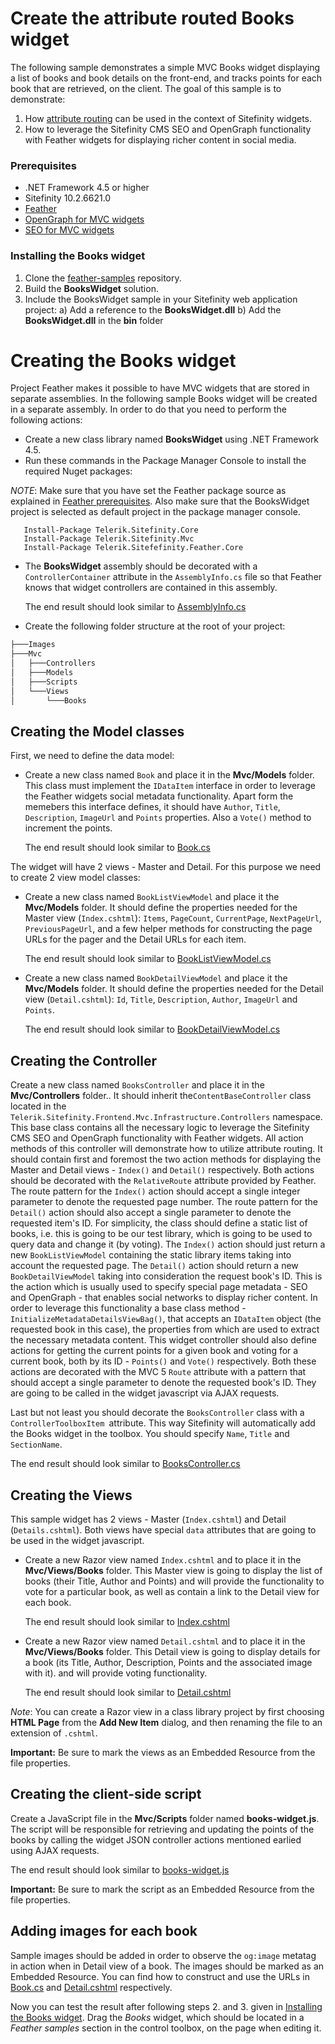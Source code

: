 # Create the attribute routed Books widget

The following sample demonstrates a simple MVC Books widget displaying a list of books and book details on the front-end, and tracks points for each book that are retrieved, on the client.
The goal of this sample is to demonstrate:
1. How [attribute routing](http://blogs.msdn.com/b/webdev/archive/2013/10/17/attribute-routing-in-asp-net-mvc-5.aspx) can be used in the context of Sitefinity widgets.
2. How to leverage the Sitefinity CMS SEO and OpenGraph functionality with Feather widgets for displaying richer content in social media.

###  Prerequisites
- .NET Framework 4.5 or higher
- Sitefinity 10.2.6621.0
- [Feather](https://github.com/Sitefinity/feather/wiki/Getting-Started)
- [OpenGraph for MVC widgets](https://docs.sitefinity.com/open-graph-settings)
- [SEO for MVC widgets](https://docs.sitefinity.com/seo-automatic-generation-of-metadata-for-mvc-widgets)

### Installing the Books widget
1. Clone the [feather-samples](https://github.com/Sitefinity/feather-samples) repository.
2. Build the **BooksWidget** solution. 
3. Include the BooksWidget sample in your Sitefinity web application project:
   a) Add a reference to the **BooksWidget.dll**
   b) Add the **BooksWidget.dll** in the **bin** folder

# Creating the Books widget
Project Feather makes it possible to have MVC widgets that are stored in separate assemblies. In the following sample Books widget will be created in a separate assembly. In order to do that you need to perform the following actions:
* Create a new class library named **BooksWidget** using .NET Framework 4.5.
* Run these commands in the Package Manager Console to install the required Nuget packages:

*NOTE*: Make sure that you have set the Feather package source as explained in [Feather prerequisites](https://github.com/Sitefinity/feather/wiki/Getting-Started#prerequisites). Also 
make sure that the BooksWidget project is selected as default project in the package manager console.

```
   Install-Package Telerik.Sitefinity.Core
   Install-Package Telerik.Sitefinity.Mvc
   Install-Package Telerik.Sitefefinity.Feather.Core
```

* The **BooksWidget** assembly should be decorated with a `ControllerContainer` attribute in the `AssemblyInfo.cs` file so that Feather knows that widget controllers are contained in this assembly.

    The end result should look similar to [AssemblyInfo.cs](https://github.com/Sitefinity/feather-samples/tree/master/AttributeRouting/BooksWidget/Properties/AssemblyInfo.cs)

* Create the following folder structure at the root of your project:
```bash
├───Images
├───Mvc
│   ├───Controllers
│   ├───Models
│   ├───Scripts
│   └───Views
│       └───Books
```

## Creating the Model classes
First, we need to define the data model:

* Create a new class named `Book` and place it in the **Mvc/Models** folder.
This class must implement the `IDataItem` interface in order to leverage the Feather widgets social metadata functionality.
Apart form the memebers this interface defines, it should have `Author`, `Title`, `Description`, `ImageUrl` and `Points` properties. Also a `Vote()` method to increment the points.

    The end result should look similar to [Book.cs](https://github.com/Sitefinity/feather-samples/tree/master/AttributeRouting/BooksWidget/Mvc/Models/Book.cs)

The widget will have 2 views - Master and Detail. For this purpose we need to create 2 view model classes:

* Create a new class named `BookListViewModel` and place it the **Mvc/Models** folder.
It should define the properties needed for the Master view (`Index.cshtml`): `Items`, `PageCount`, `CurrentPage`, `NextPageUrl`, `PreviousPageUrl`,
and a few helper methods for constructing the page URLs for the pager and the Detail URLs for each item.

    The end result should look similar to [BookListViewModel.cs](https://github.com/Sitefinity/feather-samples/tree/master/AttributeRouting/BooksWidget/Mvc/Models/BookListViewModel.cs)

* Create a new class named `BookDetailViewModel` and place it the **Mvc/Models** folder.
It should define the properties needed for the Detail view (`Detail.cshtml`): `Id`, `Title`, `Description`, `Author`, `ImageUrl` and `Points`.

    The end result should look similar to [BookDetailViewModel.cs](https://github.com/Sitefinity/feather-samples/tree/master/AttributeRouting/BooksWidget/Mvc/Models/BookDetailViewModel.cs)

## Creating the Controller
Create a new class named `BooksController` and place it in the **Mvc/Controllers** folder.. It should inherit the`ContentBaseController` class located in the `Telerik.Sitefinity.Frontend.Mvc.Infrastructure.Controllers` namespace.
This base class contains all the necessary logic to leverage the Sitefinity CMS SEO and OpenGraph functionality with Feather widgets.
All action methods of this controller will demonstrate how to utilize attribute routing.
It should contain first and foremost the two action methods for displaying the Master and Detail views - `Index()` and `Detail()` respectively.
Both actions should be decorated with the `RelativeRoute` attribute provided by Feather.
The route pattern for the `Index()` action should accept a single integer parameter to denote the requested page number.
The route pattern for the `Detail()` action should also accept a single parameter to denote the requested item's ID.
For simplicity, the class should define a static list of books, i.e. this is going to be our test library, which is going to be used to query data and change it (by voting).
The `Index()` action should just return a new `BookListViewModel` containing the static library items taking into account the requested page.
The `Detail()` action should return a new `BookDetailViewModel` taking into consideration the request book's ID. This is the action which is usually used to specify special page metadata -
SEO and OpenGraph - that enables social networks to display richer content. In order to leverage this functionality a base class method - `InitializeMetadataDetailsViewBag()`,
that accepts an `IDataItem` object (the requested book in this case), the properties from which are used to extract the necessary metadata content.
This widget controller should also define actions for getting the current points for a given book and voting for a current book, both by its ID - `Points()` and `Vote()` respectively.
Both these actions are decorated with the MVC 5 `Route` attribute with a pattern that should accept a single parameter to denote the requested book's ID.
They are going to be called in the widget javascript via AJAX requests.

Last but not least you should decorate the `BooksController` class with a `ControllerToolboxItem `attribute. This way Sitefinity will automatically add the Books widget in the toolbox.
You should specify `Name`, `Title` and `SectionName`.

The end result should look similar to [BooksController.cs](https://github.com/Sitefinity/feather-samples/tree/master/AttributeRouting/BooksWidget/Mvc/Controllers/BooksController.cs)

## Creating the Views
This sample widget has 2 views - Master (`Index.cshtml`) and Detail (`Details.cshtml`). Both views have special `data` attributes that are going to be used in the widget javascript.

* Create a new Razor view named `Index.cshtml` and to place it in the **Mvc/Views/Books** folder.
This Master view is going to display the list of books (their Title, Author and Points)
and will provide the functionality to vote for a particular book, as well as contain a link to the Detail view for each book.

    The end result should look similar to [Index.cshtml](https://github.com/Sitefinity/feather-samples/tree/master/AttributeRouting/BooksWidget/Mvc/Views/Books/Index.cshtml)

* Create a new Razor view named `Detail.cshtml` and to place it in the **Mvc/Views/Books** folder.
This Detail view is going to display details for a book (its Title, Author, Description, Points and the associated image with it).
and will provide voting functionality.

    The end result should look similar to [Detail.cshtml](https://github.com/Sitefinity/feather-samples/tree/master/AttributeRouting/BooksWidget/Mvc/Views/Books/Detail.cshtml)


*Note*: You can create a Razor view in a class library project by first choosing **HTML Page** from the **Add New Item** dialog, and then renaming the file to an extension of `.cshtml`.

**Important:** Be sure to mark the views as an Embedded Resource from the file properties.

## Creating the client-side script
Create a JavaScript file in the **Mvc/Scripts** folder named **books-widget.js**. The script will be responsible for retrieving and updating the points of the books by calling the widget JSON controller actions mentioned earlied using AJAX requests.

The end result should look similar to [books-widget.js](https://github.com/Sitefinity/feather-samples/tree/master/AttributeRouting/BooksWidget/Mvc/Scripts/books-widget.js)

**Important:** Be sure to mark the script as an Embedded Resource from the file properties.

## Adding images for each book
Sample images should be added in order to observe the `og:image` metatag in action when in Detail view of a book.
The images should be marked as an Embedded Resource. You can find how to construct and use the URLs in [Book.cs](https://github.com/Sitefinity/feather-samples/tree/master/AttributeRouting/BooksWidget/Mvc/Models/Book.cs)
and [Detail.cshtml](https://github.com/Sitefinity/feather-samples/tree/master/AttributeRouting/BooksWidget/Mvc/Views/Books/Detail.cshtml) respectively.

Now you can test the result after following steps 2. and 3. given in [Installing the Books widget](#installing-the-books-widget).
Drag the *Books* widget, which should be located in a *Feather samples* section in the control toolbox, on the page when editing it.

